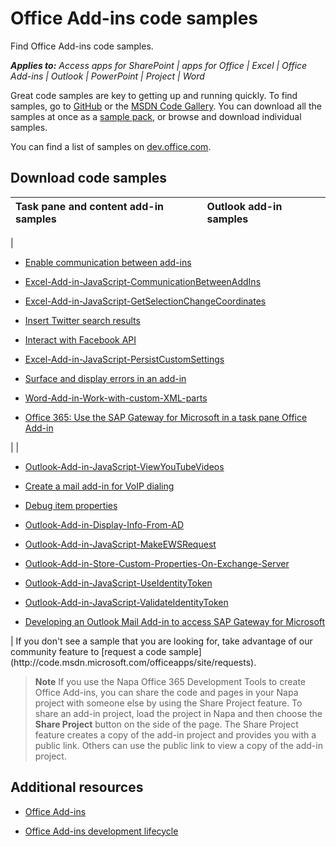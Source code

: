 
# Office Add-ins code samples
Find Office Add-ins code samples.

 _**Applies to:** Access apps for SharePoint | apps for Office | Excel | Office Add-ins | Outlook | PowerPoint | Project | Word_

Great code samples are key to getting up and running quickly. To find samples, go to [GitHub](https://github.com/OfficeDev) or the [MSDN Code Gallery](http://code.msdn.microsoft.com/officeapps/site/search?f%5B0%5D.Type=Technology&amp;f%5B0%5D.Value=apps%20for%20Office). You can download all the samples at once as a [sample pack](http://code.msdn.microsoft.com/office/Apps-for-Office-code-d04762b7), or browse and download individual samples.

You can find a list of samples on [dev.office.com](http://dev.office.com/code-samples#?filters=apps%20for%20office,office%20add-ins).


## Download code samples



|**Task pane and content add-in samples**|**Outlook add-in samples**|
|:-----|:-----|
|
<ul xmlns:xlink="http://www.w3.org/1999/xlink" xmlns:mtps="http://msdn2.microsoft.com/mtps" xmlns:mshelp="http://msdn.microsoft.com/mshelp" xmlns:ddue="http://ddue.schemas.microsoft.com/authoring/2003/5" xmlns:msxsl="urn:schemas-microsoft-com:xslt"><li><p><a href="http://code.msdn.microsoft.com/officeapps/Apps-for-Office-Enable-46024745" target="_blank">Enable communication between add-ins</a></p></li><li><p><a href="https://github.com/OfficeDev/Excel-Add-in-JavaScript-CommunicationBetweenAddIns" target="_blank">Excel-Add-in-JavaScript-CommunicationBetweenAddIns</a></p></li><li><p><a href="https://github.com/OfficeDev/Excel-Add-in-JavaScript-GetSelectionChangeCoordinates" target="_blank">Excel-Add-in-JavaScript-GetSelectionChangeCoordinates</a></p></li><li><p><a href="http://code.msdn.microsoft.com/officeapps/Apps-for-Office-Insert-cd3eda3c" target="_blank">Insert Twitter search results</a></p></li><li><p><a href="http://code.msdn.microsoft.com/officeapps/Apps-for-Office-Interact-440d536c" target="_blank">Interact with Facebook API</a></p></li><li><p><a href="https://github.com/OfficeDev/Excel-Add-in-JavaScript-PersistCustomSettings" target="_blank">Excel-Add-in-JavaScript-PersistCustomSettings</a></p></li><li><p><a href="http://code.msdn.microsoft.com/officeapps/Apps-for-Office-Surface-917dae87" target="_blank">Surface and display errors in an add-in</a></p></li><li><p><a href="https://github.com/OfficeDev/Word-Add-in-Work-with-custom-XML-parts" target="_blank">Word-Add-in-Work-with-custom-XML-parts</a></p></li><li><p><a href="https://code.msdn.microsoft.com/Office-365-Use-the-SAP-75a07195" target="_blank">Office 365: Use the SAP Gateway for Microsoft in a task pane Office Add-in</a></p></li></ul>|
|<ul xmlns:xlink="http://www.w3.org/1999/xlink" xmlns:mtps="http://msdn2.microsoft.com/mtps" xmlns:mshelp="http://msdn.microsoft.com/mshelp" xmlns:ddue="http://ddue.schemas.microsoft.com/authoring/2003/5" xmlns:msxsl="urn:schemas-microsoft-com:xslt"><li><p><a href="https://github.com/OfficeDev/Outlook-Add-in-JavaScript-ViewYouTubeVideos" target="_blank">Outlook-Add-in-JavaScript-ViewYouTubeVideos</a></p></li><li><p><a href="http://code.msdn.microsoft.com/officeapps/Mail-apps-for-Outlook-dc28341f" target="_blank">Create a mail add-in for VoIP dialing</a></p></li><li><p><a href="http://code.msdn.microsoft.com/office/Mail-apps-for-Outlook-faca78cd" target="_blank">Debug item properties</a></p></li><li><p><a href="https://github.com/OfficeDev/Outlook-Add-in-Display-Info-From-AD" target="_blank">Outlook-Add-in-Display-Info-From-AD</a></p></li><li><p><a href="https://github.com/OfficeDev/Outlook-Add-in-JavaScript-MakeEWSRequest" target="_blank">Outlook-Add-in-JavaScript-MakeEWSRequest</a></p></li><li><p><a href="https://github.com/OfficeDev/Outlook-Add-in-Store-Custom-Properties-On-Exchange-Server" target="_blank">Outlook-Add-in-Store-Custom-Properties-On-Exchange-Server</a></p></li><li><p><a href="https://github.com/OfficeDev/Outlook-Add-in-JavaScript-UseIdentityToken" target="_blank">Outlook-Add-in-JavaScript-UseIdentityToken</a></p></li><li><p><a href="https://github.com/OfficeDev/Outlook-Add-in-JavaScript-ValidateIdentityToken" target="_blank">Outlook-Add-in-JavaScript-ValidateIdentityToken</a></p></li><li><p><a href="https://code.msdn.microsoft.com/Developing-an-Outlook-Mail-094f0f0c" target="_blank">Developing an Outlook Mail Add-in to access SAP Gateway for Microsoft</a></p></li></ul>|
If you don't see a sample that you are looking for, take advantage of our community feature to [request a code sample](http://code.msdn.microsoft.com/officeapps/site/requests). 


 >**Note**  If you use the Napa Office 365 Development Tools to create Office Add-ins, you can share the code and pages in your Napa project with someone else by using the Share Project feature. To share an add-in project, load the project in Napa and then choose the  **Share Project** button on the side of the page. The Share Project feature creates a copy of the add-in project and provides you with a public link. Others can use the public link to view a copy of the add-in project.


## Additional resources


- [Office Add-ins](../overview/office-add-ins.md)
    
- [Office Add-ins development lifecycle](../design/add-in-development-lifecycle.md)
    

